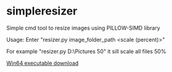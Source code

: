 # simpleresizer
Simple cmd tool to resize images using PILLOW-SIMD library

Usage:
Enter "resizer.py image_folder_path <scale (percent)>"

For example "resizer.py D:\Pictures 50" it sill scale all files 50%

[Win64 executable download](https://github.com/SK-Hardwired/simpleresizer/raw/master/dist/resizer.exe)
